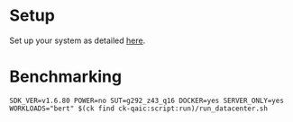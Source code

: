 # Setup
Set up your system as detailed [here](https://github.com/krai/ck-qaic/blob/main/script/setup.docker/README.md).

# Benchmarking
```
SDK_VER=v1.6.80 POWER=no SUT=g292_z43_q16 DOCKER=yes SERVER_ONLY=yes WORKLOADS="bert" $(ck find ck-qaic:script:run)/run_datacenter.sh
```
